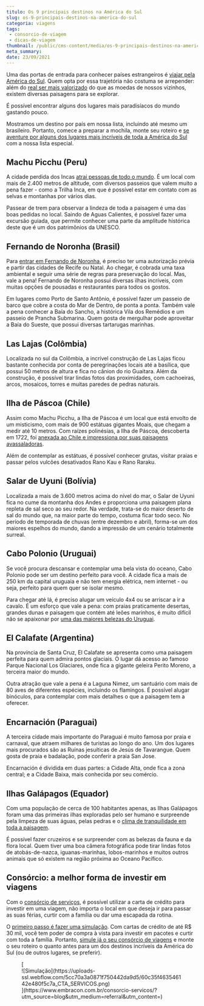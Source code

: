 ```yaml
---
titulo: Os 9 principais destinos na América do Sul
slug: os-9-principais-destinos-na-america-do-sul
categoria: viagens
tags:
 - consorcio-de-viagem
 - dicas-de-viagem
thumbnail: /public/cms-content/media/os-9-principais-destinos-na-america-do-sul.jpg
meta_summary: 
date: 23/09/2021
---
```

Uma das portas de entrada para conhecer países estrangeiros é [viajar pela América do Sul](https://www.embracon.com.br/blog/dicas-de-viagem-para-a-america-do-sul). Quem opta por essa trajetória não costuma se arrepender: além do [real ser mais valorizado](https://www.embracon.com.br/blog/entenda-como-a-variacao-da-moeda-estrangeira-pode-impactar-sua-vida) do que as moedas de nossos vizinhos, existem diversas paisagens para se explorar.

É possível encontrar alguns dos lugares mais paradisíacos do mundo gastando pouco.

Mostramos um destino por país em nossa lista, incluindo até mesmo um brasileiro. Portanto, comece a preparar a mochila, monte seu roteiro e [se aventure por alguns dos lugares mais incríveis de toda a América do Sul](https://www.embracon.com.br/blog/os-melhores-destinos-de-viagem-na-america-do-sul) com a nossa lista especial.

Machu Picchu (Peru) 
--------------------

A cidade perdida dos Incas [atrai pessoas de todo o mundo](https://www.embracon.com.br/blog/5-dicas-incriveis-para-planejar-uma-viagem-romantica). É um local com mais de 2.400 metros de altitude, com diversos passeios que valem muito a pena fazer - como a Trilha Inca, em que é possível estar em contato com as selvas e montanhas por vários dias.

Passear de trem para observar a lindeza de toda a paisagem é uma das boas pedidas no local. Saindo de Aguas Calientes, é possível fazer uma excursão guiada, que permite conhecer uma parte da amplitude histórica deste que é um dos patrimônios da UNESCO.

Fernando de Noronha (Brasil) 
-----------------------------

Para [entrar em Fernando de Noronha](https://www.embracon.com.br/blog/dicas-para-planejar-sua-viagem-a-fernando-de-noronha), é preciso ter uma autorização prévia e partir das cidades de Recife ou Natal. Ao chegar, é cobrada uma taxa ambiental e seguir uma série de regras para preservação do local. Mas, vale a pena! Fernando de Noronha possui diversas ilhas incríveis, com muitas opções de pousadas e restaurantes para todos os gostos.

Em lugares como Porto de Santo Antônio, é possível fazer um passeio de barco que cobre a costa do Mar de Dentro, de ponta a ponta. Também vale a pena conhecer a Baía do Sancho, a histórica Vila dos Remédios e um passeio de Prancha Submarina. Quem gosta de mergulhar pode aproveitar a Baía do Sueste, que possui diversas tartarugas marinhas.

Las Lajas (Colômbia) 
---------------------

Localizada no sul da Colômbia, a incrível construção de Las Lajas ficou bastante conhecida por conta de peregrinações locais até a basílica, que possui 50 metros de altura e fica no cânion do rio Guaitara. Além da construção, é possível tirar lindas fotos das proximidades, com cachoeiras, arcos, mosaicos, torres e muitas paredes de pedras naturais.

Ilha de Páscoa (Chile) 
-----------------------

Assim como Machu Picchu, a Ilha de Páscoa é um local que está envolto de um misticismo, com mais de 900 estátuas gigantes Moais, que chegam a medir até 10 metros. Com raízes polinésias, a Ilha de Páscoa, descoberta em 1722, foi [anexada ao Chile e impressiona por suas paisagens avassaladoras](https://www.embracon.com.br/blog/4-razoes-para-conhecer-o-chile-nas-suas-ferias).

Além de contemplar as estátuas, é possível conhecer grutas, visitar praias e passar pelos vulcões desativados Rano Kau e Rano Raraku.

Salar de Uyuni (Bolívia) 
-------------------------

Localizada a mais de 3.600 metros acima do nível do mar, o Salar de Uyuni fica no cume da montanha dos Andes e proporciona uma paisagem plana repleta de sal seco ao seu redor. Na verdade, trata-se do maior deserto de sal do mundo que, na maior parte do tempo, costuma ficar todo seco. No período de temporada de chuvas (entre dezembro e abril), forma-se um dos maiores espelhos do mundo, dando a impressão de um cenário totalmente surreal.

Cabo Polonio (Uruguai) 
-----------------------

Se você procura descansar e contemplar uma bela vista do oceano, Cabo Polonio pode ser um destino perfeito para você. A cidade fica a mais de 250 km da capital uruguaia e não tem energia elétrica, nem internet - ou seja, perfeito para quem quer se isolar mesmo.

Para chegar até lá, é preciso alugar um veículo 4x4 ou se arriscar a ir a cavalo. É um esforço que vale a pena: com praias praticamente desertas, grandes dunas e paisagem que contém até leões marinhos, é muito difícil não se apaixonar por [uma das maiores belezas do Uruguai](https://www.embracon.com.br/blog/7-maneiras-para-economizar-na-hora-de-viajar).

El Calafate (Argentina) 
------------------------

Na província de Santa Cruz, El Calafate se apresenta como uma paisagem perfeita para quem admira pontos glaciais. O lugar dá acesso ao famoso Parque Nacional Los Glaciares, onde fica a gigante geleira Perito Moreno, a terceira maior do mundo.

Outra atração que vale a pena é a Laguna Nimez, um santuário com mais de 80 aves de diferentes espécies, incluindo os flamingos. É possível alugar binóculos, para contemplar com mais detalhes o que a paisagem tem a oferecer.

Encarnación (Paraguai) 
-----------------------

A terceira cidade mais importante do Paraguai é muito famosa por praia e carnaval, que atraem milhares de turistas ao longo do ano. Um dos lugares mais procurados são as Ruínas jesuíticas de Jesús de Tavarangue. Quem gosta de praia e badalação, pode conferir a praia San Jose.

Encarnación é dividida em duas partes: a Cidade Alta, onde fica a zona central; e a Cidade Baixa, mais conhecida por seu comércio.

Ilhas Galápagos (Equador) 
--------------------------

Com uma população de cerca de 100 habitantes apenas, as Ilhas Galápagos foram uma das primeiras ilhas exploradas pelo ser humano e surpreende pela limpeza de suas águas, pelas pedras e o [clima de tranquilidade em toda a paisagem](https://www.embracon.com.br/blog/lua-de-mel-sem-cliches-4-destinos-alternativos-para-o-casal).

É possível fazer cruzeiros e se surpreender com as belezas da fauna e da flora local. Quem tiver uma boa câmera fotográfica pode tirar lindas fotos de atobás-de-nazca, iguanas-marinhas, lobos-marinhos e muitos outros animais que só existem na região próxima ao Oceano Pacífico.

Consórcio: a melhor forma de investir em viagens 
-------------------------------------------------

Com o [consórcio de serviços](https://www.embracon.com.br/blog/conheca-os-principais-consorcios-de-servicos-embracon), é possível utilizar a carta de crédito para investir em uma viagem, não importa o local em que deseja ir para passar as suas férias, curtir com a família ou dar uma escapada da rotina.

O [primeiro passo é fazer uma simulação](https://www.embracon.com.br/blog/descubra-como-fazer-uma-simulacao-no-consorcio). Com cartas de crédito de até R$ 30 mil, você tem poder de compra à vista para investir em pacotes e curtir com toda a família. Portanto, [simule já o seu consórcio de viagens](https://www.embracon.com.br/consorcio-servicos) e monte o seu roteiro o quanto antes para um dos destinos incríveis da América do Sul (ou de outros lugares, se preferir).

<figure class="w-richtext-figure-type-image w-richtext-align-center">[<div>![Simulação](https://uploads-ssl.webflow.com/5cc70a3a0871f750442da9d5/60c35f463546142e480f5c7a_CTA_SERVICOS.png)</div>](https://www.embracon.com.br/consorcio-servicos/?utm_source=blog&utm_medium=referral&utm_content=)</figure>
